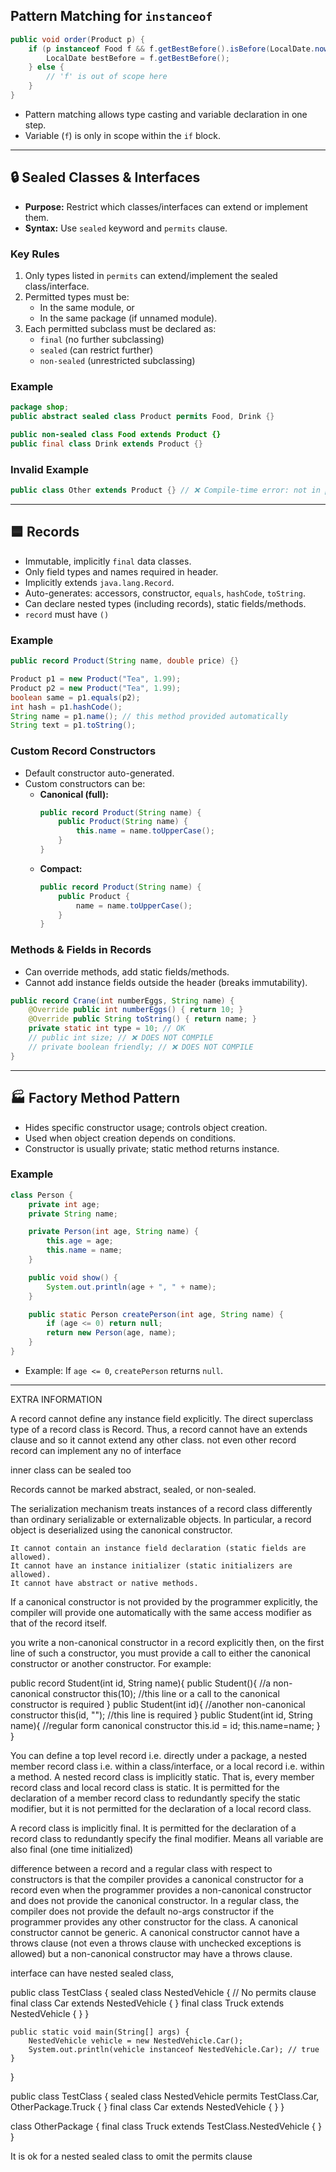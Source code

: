 
## Pattern Matching for `instanceof`

```java
public void order(Product p) {
    if (p instanceof Food f && f.getBestBefore().isBefore(LocalDate.now())) {
        LocalDate bestBefore = f.getBestBefore();
    } else {
        // 'f' is out of scope here
    }
}
```
- Pattern matching allows type casting and variable declaration in one step.
- Variable (`f`) is only in scope within the `if` block.

---

## 🔒 Sealed Classes & Interfaces

- **Purpose:** Restrict which classes/interfaces can extend or implement them.
- **Syntax:** Use `sealed` keyword and `permits` clause.

### Key Rules
1. Only types listed in `permits` can extend/implement the sealed class/interface.
2. Permitted types must be:
   - In the same module, or
   - In the same package (if unnamed module).
3. Each permitted subclass must be declared as:
   - `final` (no further subclassing)
   - `sealed` (can restrict further)
   - `non-sealed` (unrestricted subclassing)

### Example

```java
package shop;
public abstract sealed class Product permits Food, Drink {}

public non-sealed class Food extends Product {}
public final class Drink extends Product {}
```

### Invalid Example

```java
public class Other extends Product {} // ❌ Compile-time error: not in permits list
```

---

## 🟦 Records

- Immutable, implicitly `final` data classes.
- Only field types and names required in header.
- Implicitly extends `java.lang.Record`.
- Auto-generates: accessors, constructor, `equals`, `hashCode`, `toString`.
- Can declare nested types (including records), static fields/methods.
- `record` must have `()    `

### Example

```java
public record Product(String name, double price) {}

Product p1 = new Product("Tea", 1.99);
Product p2 = new Product("Tea", 1.99);
boolean same = p1.equals(p2);
int hash = p1.hashCode();
String name = p1.name(); // this method provided automatically
String text = p1.toString();
```

### Custom Record Constructors

- Default constructor auto-generated.
- Custom constructors can be:
  - **Canonical (full):**
    ```java
    public record Product(String name) {
        public Product(String name) {
            this.name = name.toUpperCase();
        }
    }
    ```
  - **Compact:**
    ```java
    public record Product(String name) {
        public Product {
            name = name.toUpperCase();
        }
    }
    ```

### Methods & Fields in Records

- Can override methods, add static fields/methods.
- Cannot add instance fields outside the header (breaks immutability).

```java
public record Crane(int numberEggs, String name) {
    @Override public int numberEggs() { return 10; }
    @Override public String toString() { return name; }
    private static int type = 10; // OK
    // public int size; // ❌ DOES NOT COMPILE
    // private boolean friendly; // ❌ DOES NOT COMPILE
}
```

---

## 🏭 Factory Method Pattern

- Hides specific constructor usage; controls object creation.
- Used when object creation depends on conditions.
- Constructor is usually private; static method returns instance.

### Example

```java
class Person {
    private int age;
    private String name;

    private Person(int age, String name) {
        this.age = age;
        this.name = name;
    }

    public void show() {
        System.out.println(age + ", " + name);
    }

    public static Person createPerson(int age, String name) {
        if (age <= 0) return null;
        return new Person(age, name);
    }
}
```
- Example: If `age <= 0`, `createPerson` returns `null`.

---

EXTRA INFORMATION

A record cannot define any instance field explicitly.
The direct superclass type of a record class is Record. Thus, a record cannot have an extends clause and so it cannot extend any other class. not even other record
record can implement any no of interface



inner class can be sealed too

Records cannot be marked abstract, sealed, or non-sealed.






The serialization mechanism treats instances of a record class differently than ordinary serializable or externalizable objects. In particular, a record object is deserialized using the canonical constructor.



    It cannot contain an instance field declaration (static fields are allowed).
    It cannot have an instance initializer (static initializers are allowed).
    It cannot have abstract or native methods.




 If a canonical constructor is not provided by the programmer explicitly, the compiler will provide one automatically with the same access modifier as that of the record itself.

  you write a non-canonical constructor in a record explicitly then, on the first line of such a constructor, you must provide a call to either the canonical constructor or another constructor. For example:



public record Student(int id, String name){
    public Student(){ //a non-canonical constructor
        this(10); //this line or a call to the canonical constructor is required 
    }
    public Student(int id){ //another non-canonical constructor
        this(id, ""); //this line is required 
    }
    public Student(int id, String name){ //regular form canonical constructor
        this.id = id; this.name=name;
    }
}




You can define a top level record i.e. directly under a package, a nested member record class i.e. within a class/interface, or a local record i.e. within a method.
A nested record class is implicitly static. That is, every member record class and local record class is static. It is permitted for the declaration of a member record class to redundantly specify the static modifier, but it is not permitted for the declaration of a local record class.

A record class is implicitly final. It is permitted for the declaration of a record class to redundantly specify the final modifier. Means all variable are also final (one time initialized)


difference between a record and a regular class with respect to constructors is that the compiler provides a canonical constructor for a record even when the programmer provides a non-canonical constructor and does not provide the canonical constructor. In a regular class, the compiler does not provide the default no-args constructor if the programmer provides any other constructor for the class.
 A canonical constructor cannot be generic.
A canonical constructor cannot have a throws clause (not even a throws clause with unchecked exceptions is allowed) but a non-canonical constructor may have a throws clause. 




interface can have nested sealed class, 


public class TestClass {
    sealed class NestedVehicle { // No permits clause
        final class Car extends NestedVehicle { }
        final class Truck extends NestedVehicle { }
    }

    public static void main(String[] args) {
        NestedVehicle vehicle = new NestedVehicle.Car();
        System.out.println(vehicle instanceof NestedVehicle.Car); // true
    }
}





public class TestClass {
    sealed class NestedVehicle permits TestClass.Car, OtherPackage.Truck { }
    final class Car extends NestedVehicle { }
}

class OtherPackage {
    final class Truck extends TestClass.NestedVehicle { }
}




It is ok for a nested sealed class to omit the permits clause





